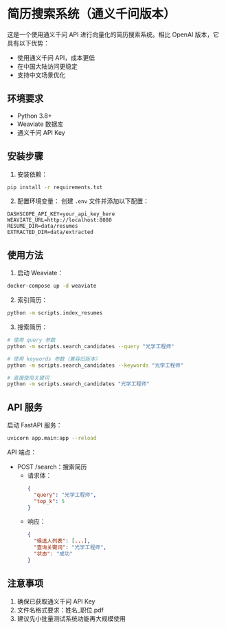 # 简历搜索系统（通义千问版本）

这是一个使用通义千问 API 进行向量化的简历搜索系统。相比 OpenAI 版本，它具有以下优势：
- 使用通义千问 API，成本更低
- 在中国大陆访问更稳定
- 支持中文场景优化

## 环境要求
- Python 3.8+
- Weaviate 数据库
- 通义千问 API Key

## 安装步骤

1. 安装依赖：
```bash
pip install -r requirements.txt
```

2. 配置环境变量：
创建 `.env` 文件并添加以下配置：
```env
DASHSCOPE_API_KEY=your_api_key_here
WEAVIATE_URL=http://localhost:8080
RESUME_DIR=data/resumes
EXTRACTED_DIR=data/extracted
```

## 使用方法

1. 启动 Weaviate：
```bash
docker-compose up -d weaviate
```

2. 索引简历：
```bash
python -m scripts.index_resumes
```

3. 搜索简历：
```bash
# 使用 query 参数
python -m scripts.search_candidates --query "光学工程师"

# 使用 keywords 参数（兼容旧版本）
python -m scripts.search_candidates --keywords "光学工程师"

# 直接使用关键词
python -m scripts.search_candidates "光学工程师"
```

## API 服务

启动 FastAPI 服务：
```bash
uvicorn app.main:app --reload
```

API 端点：
- POST /search：搜索简历
  - 请求体：
    ```json
    {
      "query": "光学工程师",
      "top_k": 5
    }
    ```
  - 响应：
    ```json
    {
      "候选人列表": [...],
      "查询关键词": "光学工程师",
      "状态": "成功"
    }
    ```

## 注意事项
1. 确保已获取通义千问 API Key
2. 文件名格式要求：姓名_职位.pdf
3. 建议先小批量测试系统功能再大规模使用 
